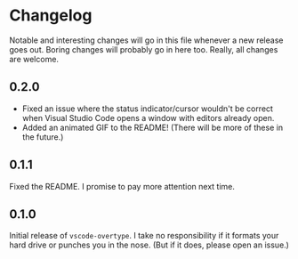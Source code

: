 # Changelog

Notable and interesting changes will go in this file whenever a new release goes out. Boring changes will probably go in here too. Really, all changes are welcome.

## 0.2.0

- Fixed an issue where the status indicator/cursor wouldn't be correct when Visual Studio Code opens a window with editors already open.
- Added an animated GIF to the README! (There will be more of these in the future.)

## 0.1.1

Fixed the README. I promise to pay more attention next time.

## 0.1.0

Initial release of `vscode-overtype`. I take no responsibility if it formats your hard drive or punches you in the nose. (But if it does, please open an issue.)
